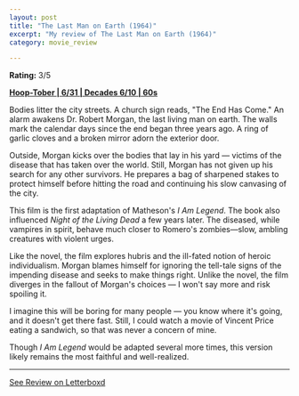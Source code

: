 ```yaml
---
layout: post
title: "The Last Man on Earth (1964)"
excerpt: "My review of The Last Man on Earth (1964)"
category: movie_review

---
```


**Rating:** 3/5

<b><a href="https://boxd.it/pRQY0/detail">Hoop-Tober | 6/31 | Decades 6/10 | 60s</a></b>

Bodies litter the city streets. A church sign reads, "The End Has Come." An alarm awakens Dr. Robert Morgan, the last living man on earth. The walls mark the calendar days since the end began three years ago. A ring of garlic cloves and a broken mirror adorn the exterior door.

Outside, Morgan kicks over the bodies that lay in his yard — victims of the disease that has taken over the world. Still, Morgan has not given up his search for any other survivors. He prepares a bag of sharpened stakes to protect himself before hitting the road and continuing his slow canvasing of the city.

This film is the first adaptation of Matheson's <i>I Am Legend</i>. The book also influenced <i>Night of the Living Dead</i> a few years later. The diseased, while vampires in spirit, behave much closer to Romero's zombies—slow, ambling creatures with violent urges.

Like the novel, the film explores hubris and the ill-fated notion of heroic individualism. Morgan blames himself for ignoring the tell-tale signs of the impending disease and seeks to make things right. Unlike the novel, the film diverges in the fallout of Morgan's choices — I won't say more and risk spoiling it.

I imagine this will be boring for many people — you know where it's going, and it doesn't get there fast. Still, I could watch a movie of Vincent Price eating a sandwich, so that was never a concern of mine.

Though <i>I Am Legend</i> would be adapted several more times, this version likely remains the most faithful and well-realized.

<hr>

[See Review on Letterboxd](https://boxd.it/87hb3V)
